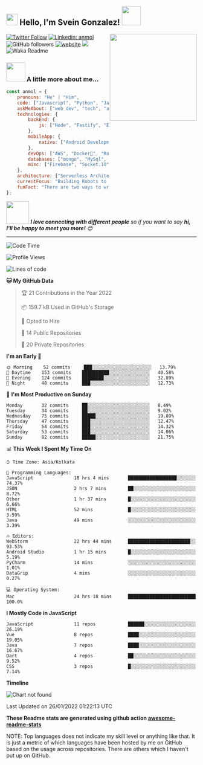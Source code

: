 <h2><img src="https://emojis.slackmojis.com/emojis/images/1531849430/4246/blob-sunglasses.gif?1531849430" width="30"/> Hello, I'm Svein Gonzalez! <img src="https://media.giphy.com/media/12oufCB0MyZ1Go/giphy.gif" width="50"></h2>
<img align='right' src="https://media.giphy.com/media/M9gbBd9nbDrOTu1Mqx/giphy.gif" width="230">

[![Twitter Follow](https://img.shields.io/twitter/follow/misteranmol?label=Follow)](https://twitter.com/intent/follow?screen_name=misteranmol)
[![Linkedin: anmol](https://img.shields.io/badge/-anmol-blue?style=flat-square&logo=Linkedin&logoColor=white&link=https://www.linkedin.com/in/anmol-p-singh/)](https://www.linkedin.com/in/anmol-p-singh/)
![GitHub followers](https://img.shields.io/github/followers/anmol098?label=Follow&style=social)
[![website](https://img.shields.io/badge/Website-46a2f1.svg?&style=flat-square&logo=Google-Chrome&logoColor=white&link=https://anmolsingh.me/)](https://anmolsingh.me/)
![](https://visitor-badge.glitch.me/badge?page_id=anmol098.anmol098)
![Waka Readme](https://github.com/anmol098/anmol098/workflows/Waka%20Readme/badge.svg)



### <img src="https://media.giphy.com/media/VgCDAzcKvsR6OM0uWg/giphy.gif" width="50"> A little more about me...  

```javascript
const anmol = {
    pronouns: "He" | "Him",
    code: ["Javascript", "Python", "Java", "PHP"],
    askMeAbout: ["web dev", "tech", "app dev", "photography"],
    technologies: {
        backEnd: {
            js: ["Node", "Fastify", "Express"],
        },
        mobileApp: {
            native: ["Android Development"]
        },
        devOps: ["AWS", "Docker🐳", "Route53", "Nginx"],
        databases: ["mongo", "MySql", "sqlite"],
        misc: ["Firebase", "Socket.IO", "selenium", "open-cv", "php", "SuiteApp"]
    },
    architecture: ["Serverless Architecture", "Progressive web applications", "Single page applications"],
    currentFocus: "Building Robots to ease opertations",
    funFact: "There are two ways to write error-free programs; only the third one works"
};
```

<img src="https://media.giphy.com/media/LnQjpWaON8nhr21vNW/giphy.gif" width="60"> <em><b>I love connecting with different people</b> so if you want to say <b>hi, I'll be happy to meet you more!</b> 😊</em>

---
<!--START_SECTION:waka-->
![Code Time](http://img.shields.io/badge/Code%20Time-1%2C157%20hrs%2044%20mins-blue)

![Profile Views](http://img.shields.io/badge/Profile%20Views-1106-blue)

![Lines of code](https://img.shields.io/badge/From%20Hello%20World%20I%27ve%20Written-1%20Million%20lines%20of%20code-blue)

**🐱 My GitHub Data** 

> 🏆 21 Contributions in the Year 2022
 > 
> 📦 159.7 kB Used in GitHub's Storage 
 > 
> 💼 Opted to Hire
 > 
> 📜 14 Public Repositories 
 > 
> 🔑 20 Private Repositories  
 > 
**I'm an Early 🐤** 

```text
🌞 Morning    52 commits     ███░░░░░░░░░░░░░░░░░░░░░░   13.79% 
🌆 Daytime    153 commits    ██████████░░░░░░░░░░░░░░░   40.58% 
🌃 Evening    124 commits    ████████░░░░░░░░░░░░░░░░░   32.89% 
🌙 Night      48 commits     ███░░░░░░░░░░░░░░░░░░░░░░   12.73%

```
📅 **I'm Most Productive on Sunday** 

```text
Monday       32 commits     ██░░░░░░░░░░░░░░░░░░░░░░░   8.49% 
Tuesday      34 commits     ██░░░░░░░░░░░░░░░░░░░░░░░   9.02% 
Wednesday    75 commits     █████░░░░░░░░░░░░░░░░░░░░   19.89% 
Thursday     47 commits     ███░░░░░░░░░░░░░░░░░░░░░░   12.47% 
Friday       54 commits     ███░░░░░░░░░░░░░░░░░░░░░░   14.32% 
Saturday     53 commits     ███░░░░░░░░░░░░░░░░░░░░░░   14.06% 
Sunday       82 commits     █████░░░░░░░░░░░░░░░░░░░░   21.75%

```


📊 **This Week I Spent My Time On** 

```text
⌚︎ Time Zone: Asia/Kolkata

💬 Programming Languages: 
JavaScript               18 hrs 4 mins       ██████████████████░░░░░░░   74.37% 
JSON                     2 hrs 7 mins        ██░░░░░░░░░░░░░░░░░░░░░░░   8.72% 
Other                    1 hr 37 mins        █░░░░░░░░░░░░░░░░░░░░░░░░   6.66% 
HTML                     52 mins             █░░░░░░░░░░░░░░░░░░░░░░░░   3.59% 
Java                     49 mins             ░░░░░░░░░░░░░░░░░░░░░░░░░   3.39%

🔥 Editors: 
WebStorm                 22 hrs 44 mins      ███████████████████████░░   93.53% 
Android Studio           1 hr 15 mins        █░░░░░░░░░░░░░░░░░░░░░░░░   5.19% 
PyCharm                  14 mins             ░░░░░░░░░░░░░░░░░░░░░░░░░   1.01% 
DataGrip                 4 mins              ░░░░░░░░░░░░░░░░░░░░░░░░░   0.27%

💻 Operating System: 
Mac                      24 hrs 18 mins      █████████████████████████   100.0%

```

**I Mostly Code in JavaScript** 

```text
JavaScript               11 repos            ██████░░░░░░░░░░░░░░░░░░░   26.19% 
Vue                      8 repos             ████░░░░░░░░░░░░░░░░░░░░░   19.05% 
Java                     7 repos             ████░░░░░░░░░░░░░░░░░░░░░   16.67% 
Dart                     4 repos             ██░░░░░░░░░░░░░░░░░░░░░░░   9.52% 
CSS                      3 repos             █░░░░░░░░░░░░░░░░░░░░░░░░   7.14%

```


**Timeline**

![Chart not found](https://raw.githubusercontent.com/anmol098/anmol098/master/charts/bar_graph.png) 


 Last Updated on 26/01/2022 01:22:13 UTC
<!--END_SECTION:waka-->

**These Readme stats are generated using github action [awesome-readme-stats](https://github.com/anmol098/waka-readme-stats)**

NOTE: Top languages does not indicate my skill level or anything like that. It is just a metric of which languages have been hosted by me on GitHub based on the usage across repositories. There are others which I haven't put up on GitHub.

